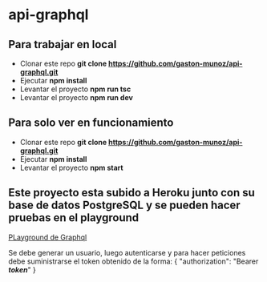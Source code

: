 # api-graphql

## Para trabajar en local

- Clonar este repo **git clone https://github.com/gaston-munoz/api-graphql.git**
- Ejecutar **npm install**
- Levantar el proyecto **npm run tsc**
- Levantar el proyecto **npm run dev**

## Para solo ver en funcionamiento

- Clonar este repo **git clone https://github.com/gaston-munoz/api-graphql.git**
- Ejecutar **npm install**
- Levantar el proyecto **npm start**

## Este proyecto esta subido a Heroku junto con su base de datos PostgreSQL y se pueden hacer pruebas en el playground 
[PLayground de Graphql](https://apollo-graphql-api.herokuapp.com/)

Se debe generar un usuario, luego autenticarse y para hacer peticiones debe suministrarse el token obtenido de la forma:
{
 "authorization": "Bearer ***token***"
}
